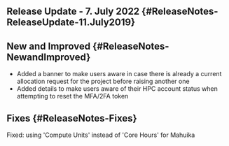 Release Update - 7. July 2022 {#ReleaseNotes-ReleaseUpdate-11.July2019}
-----------------------------

New and Improved {#ReleaseNotes-NewandImproved}
----------------

-   Added a banner to make users aware in case there is already a
    current allocation request for the project before raising another
    one
-   Added details to make users aware of their HPC account status when
    attempting to reset the MFA/2FA token

Fixes {#ReleaseNotes-Fixes}
-----

Fixed: using \'Compute Units\' instead of \'Core Hours\' for Mahuika

 

 
